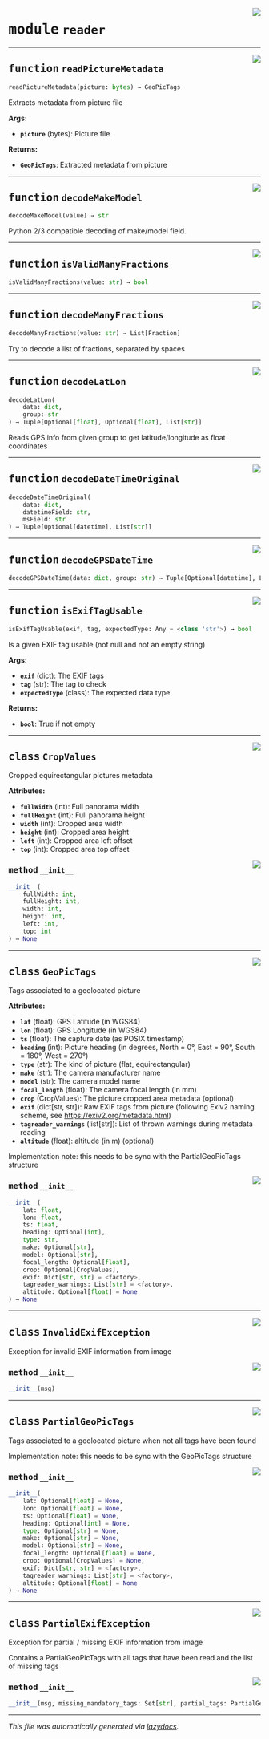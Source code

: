 <!-- markdownlint-disable -->

<a href="../geopic_tag_reader/reader.py#L0"><img align="right" style="float:right;" src="https://img.shields.io/badge/-source-cccccc?style=flat-square"></a>

# <kbd>module</kbd> `reader`





---

<a href="../geopic_tag_reader/reader.py#L109"><img align="right" style="float:right;" src="https://img.shields.io/badge/-source-cccccc?style=flat-square"></a>

## <kbd>function</kbd> `readPictureMetadata`

```python
readPictureMetadata(picture: bytes) → GeoPicTags
```

Extracts metadata from picture file 



**Args:**
 
 - <b>`picture`</b> (bytes):  Picture file 



**Returns:**
 
 - <b>`GeoPicTags`</b>:  Extracted metadata from picture 


---

<a href="../geopic_tag_reader/reader.py#L329"><img align="right" style="float:right;" src="https://img.shields.io/badge/-source-cccccc?style=flat-square"></a>

## <kbd>function</kbd> `decodeMakeModel`

```python
decodeMakeModel(value) → str
```

Python 2/3 compatible decoding of make/model field. 


---

<a href="../geopic_tag_reader/reader.py#L340"><img align="right" style="float:right;" src="https://img.shields.io/badge/-source-cccccc?style=flat-square"></a>

## <kbd>function</kbd> `isValidManyFractions`

```python
isValidManyFractions(value: str) → bool
```






---

<a href="../geopic_tag_reader/reader.py#L347"><img align="right" style="float:right;" src="https://img.shields.io/badge/-source-cccccc?style=flat-square"></a>

## <kbd>function</kbd> `decodeManyFractions`

```python
decodeManyFractions(value: str) → List[Fraction]
```

Try to decode a list of fractions, separated by spaces 


---

<a href="../geopic_tag_reader/reader.py#L360"><img align="right" style="float:right;" src="https://img.shields.io/badge/-source-cccccc?style=flat-square"></a>

## <kbd>function</kbd> `decodeLatLon`

```python
decodeLatLon(
    data: dict,
    group: str
) → Tuple[Optional[float], Optional[float], List[str]]
```

Reads GPS info from given group to get latitude/longitude as float coordinates 


---

<a href="../geopic_tag_reader/reader.py#L409"><img align="right" style="float:right;" src="https://img.shields.io/badge/-source-cccccc?style=flat-square"></a>

## <kbd>function</kbd> `decodeDateTimeOriginal`

```python
decodeDateTimeOriginal(
    data: dict,
    datetimeField: str,
    msField: str
) → Tuple[Optional[datetime], List[str]]
```






---

<a href="../geopic_tag_reader/reader.py#L445"><img align="right" style="float:right;" src="https://img.shields.io/badge/-source-cccccc?style=flat-square"></a>

## <kbd>function</kbd> `decodeGPSDateTime`

```python
decodeGPSDateTime(data: dict, group: str) → Tuple[Optional[datetime], List[str]]
```






---

<a href="../geopic_tag_reader/reader.py#L482"><img align="right" style="float:right;" src="https://img.shields.io/badge/-source-cccccc?style=flat-square"></a>

## <kbd>function</kbd> `isExifTagUsable`

```python
isExifTagUsable(exif, tag, expectedType: Any = <class 'str'>) → bool
```

Is a given EXIF tag usable (not null and not an empty string) 



**Args:**
 
 - <b>`exif`</b> (dict):  The EXIF tags 
 - <b>`tag`</b> (str):  The tag to check 
 - <b>`expectedType`</b> (class):  The expected data type 



**Returns:**
 
 - <b>`bool`</b>:  True if not empty 


---

<a href="../geopic_tag_reader/reader.py#L11"><img align="right" style="float:right;" src="https://img.shields.io/badge/-source-cccccc?style=flat-square"></a>

## <kbd>class</kbd> `CropValues`
Cropped equirectangular pictures metadata 



**Attributes:**
 
 - <b>`fullWidth`</b> (int):  Full panorama width 
 - <b>`fullHeight`</b> (int):  Full panorama height 
 - <b>`width`</b> (int):  Cropped area width 
 - <b>`height`</b> (int):  Cropped area height 
 - <b>`left`</b> (int):  Cropped area left offset 
 - <b>`top`</b> (int):  Cropped area top offset 

<a href="../<string>"><img align="right" style="float:right;" src="https://img.shields.io/badge/-source-cccccc?style=flat-square"></a>

### <kbd>method</kbd> `__init__`

```python
__init__(
    fullWidth: int,
    fullHeight: int,
    width: int,
    height: int,
    left: int,
    top: int
) → None
```









---

<a href="../geopic_tag_reader/reader.py#L32"><img align="right" style="float:right;" src="https://img.shields.io/badge/-source-cccccc?style=flat-square"></a>

## <kbd>class</kbd> `GeoPicTags`
Tags associated to a geolocated picture 



**Attributes:**
 
 - <b>`lat`</b> (float):  GPS Latitude (in WGS84) 
 - <b>`lon`</b> (float):  GPS Longitude (in WGS84) 
 - <b>`ts`</b> (float):  The capture date (as POSIX timestamp) 
 - <b>`heading`</b> (int):  Picture heading (in degrees, North = 0°, East = 90°, South = 180°, West = 270°) 
 - <b>`type`</b> (str):  The kind of picture (flat, equirectangular) 
 - <b>`make`</b> (str):  The camera manufacturer name 
 - <b>`model`</b> (str):  The camera model name 
 - <b>`focal_length`</b> (float):  The camera focal length (in mm) 
 - <b>`crop`</b> (CropValues):  The picture cropped area metadata (optional) 
 - <b>`exif`</b> (dict[str, str]):  Raw EXIF tags from picture (following Exiv2 naming scheme, see https://exiv2.org/metadata.html) 
 - <b>`tagreader_warnings`</b> (list[str]):  List of thrown warnings during metadata reading 
 - <b>`altitude`</b> (float):  altitude (in m) (optional) 



Implementation note: this needs to be sync with the PartialGeoPicTags structure 

<a href="../<string>"><img align="right" style="float:right;" src="https://img.shields.io/badge/-source-cccccc?style=flat-square"></a>

### <kbd>method</kbd> `__init__`

```python
__init__(
    lat: float,
    lon: float,
    ts: float,
    heading: Optional[int],
    type: str,
    make: Optional[str],
    model: Optional[str],
    focal_length: Optional[float],
    crop: Optional[CropValues],
    exif: Dict[str, str] = <factory>,
    tagreader_warnings: List[str] = <factory>,
    altitude: Optional[float] = None
) → None
```









---

<a href="../geopic_tag_reader/reader.py#L68"><img align="right" style="float:right;" src="https://img.shields.io/badge/-source-cccccc?style=flat-square"></a>

## <kbd>class</kbd> `InvalidExifException`
Exception for invalid EXIF information from image 

<a href="../geopic_tag_reader/reader.py#L71"><img align="right" style="float:right;" src="https://img.shields.io/badge/-source-cccccc?style=flat-square"></a>

### <kbd>method</kbd> `__init__`

```python
__init__(msg)
```









---

<a href="../geopic_tag_reader/reader.py#L75"><img align="right" style="float:right;" src="https://img.shields.io/badge/-source-cccccc?style=flat-square"></a>

## <kbd>class</kbd> `PartialGeoPicTags`
Tags associated to a geolocated picture when not all tags have been found 

Implementation note: this needs to be sync with the GeoPicTags structure 

<a href="../<string>"><img align="right" style="float:right;" src="https://img.shields.io/badge/-source-cccccc?style=flat-square"></a>

### <kbd>method</kbd> `__init__`

```python
__init__(
    lat: Optional[float] = None,
    lon: Optional[float] = None,
    ts: Optional[float] = None,
    heading: Optional[int] = None,
    type: Optional[str] = None,
    make: Optional[str] = None,
    model: Optional[str] = None,
    focal_length: Optional[float] = None,
    crop: Optional[CropValues] = None,
    exif: Dict[str, str] = <factory>,
    tagreader_warnings: List[str] = <factory>,
    altitude: Optional[float] = None
) → None
```









---

<a href="../geopic_tag_reader/reader.py#L96"><img align="right" style="float:right;" src="https://img.shields.io/badge/-source-cccccc?style=flat-square"></a>

## <kbd>class</kbd> `PartialExifException`
Exception for partial / missing EXIF information from image 

Contains a PartialGeoPicTags with all tags that have been read and the list of missing tags 

<a href="../geopic_tag_reader/reader.py#L103"><img align="right" style="float:right;" src="https://img.shields.io/badge/-source-cccccc?style=flat-square"></a>

### <kbd>method</kbd> `__init__`

```python
__init__(msg, missing_mandatory_tags: Set[str], partial_tags: PartialGeoPicTags)
```











---

_This file was automatically generated via [lazydocs](https://github.com/ml-tooling/lazydocs)._

